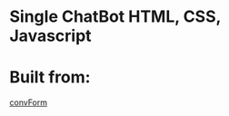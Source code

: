 # Single ChatBot HTML, CSS, Javascript

# Built from:

[convForm](https://github.com/eduardotkoller/convForm)